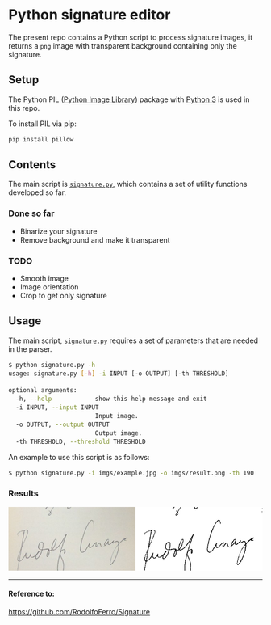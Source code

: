 # Python signature editor

The present repo contains a Python script to process signature images, it returns a `png` image with transparent background containing only the signature.

## Setup

The Python PIL ([Python Image Library](http://pillow.readthedocs.io/en/latest/)) package with [Python 3](https://www.python.org/downloads/) is used in this repo.

To install PIL via pip:
```bash
pip install pillow
```

## Contents

The main script is [`signature.py`](https://github.com/RodolfoFerro/Signature/blob/master/scripts/signature.py), which contains a set of utility functions developed so far.

### Done so far

* Binarize your signature
* Remove background and make it transparent

### TODO

* Smooth image
* Image orientation
* Crop to get only signature

## Usage

The main script, [`signature.py`](https://github.com/RodolfoFerro/Signature/blob/master/scripts/signature.py) requires a set of parameters that are needed in the parser.

```bash
$ python signature.py -h
usage: signature.py [-h] -i INPUT [-o OUTPUT] [-th THRESHOLD]

optional arguments:
  -h, --help            show this help message and exit
  -i INPUT, --input INPUT
                        Input image.
  -o OUTPUT, --output OUTPUT
                        Output image.
  -th THRESHOLD, --threshold THRESHOLD
```

An example to use this script is as follows:

```bash
$ python signature.py -i imgs/example.jpg -o imgs/result.png -th 190
```

### Results

<img src="https://raw.githubusercontent.com/RodolfoFerro/Signature/master/imgs/RudolfoAnaya.jpg" width="50%"><img src="https://raw.githubusercontent.com/RodolfoFerro/Signature/master/imgs/resultado.png" width="50%">

***

#### Reference to:
<https://github.com/RodolfoFerro/Signature>
